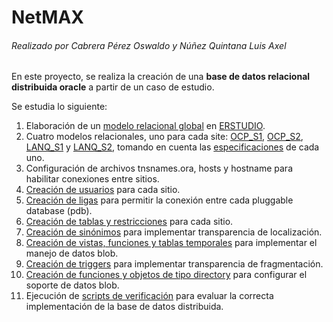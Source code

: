 NetMAX
======
###### Realizado por Cabrera Pérez Oswaldo y Núñez Quintana Luis Axel


En este proyecto, se realiza la creación de una **base de datos relacional distribuida oracle** a partir de un caso de estudio.

Se estudia lo siguiente:
1. Elaboración de un [modelo relacional global](https://github.com/LuisAxel/NetMAX/blob/main/Modelos/ModeloGlobal.jpg) en [ERSTUDIO](https://github.com/LuisAxel/NetMAX/blob/main/Modelos/ModeloGlobal.DM1).
2. Cuatro modelos relacionales, uno para cada site: [OCP_S1](https://github.com/LuisAxel/NetMAX/blob/main/Modelos/OCP_S1.jpg), [OCP_S2](https://github.com/LuisAxel/NetMAX/blob/main/Modelos/OCP_S2.jpg), [LANQ_S1](https://github.com/LuisAxel/NetMAX/blob/main/Modelos/LANQ_S1.jpg) y [LANQ_S2](https://github.com/LuisAxel/NetMAX/blob/main/Modelos/LANQ_S2.jpg), tomando en cuenta las [especificaciones](https://github.com/LuisAxel/NetMAX/tree/main/Requerimientos) de cada uno.
3. Configuración de archivos tnsnames.ora, hosts y hostname para habilitar conexiones entre sitios.
4. [Creación de usuarios](https://github.com/LuisAxel/NetMAX/tree/main/Scripts/s-01-usuarios) para cada sitio.
5. [Creación de ligas](https://github.com/LuisAxel/NetMAX/blob/main/Scripts/s-02-netmax-ligas.sql) para permitir la conexión entre cada pluggable database (pdb).
6. [Creación de tablas y restricciones](https://github.com/LuisAxel/NetMAX/tree/main/Scripts/s-03-ddl) para cada sitio.
7. [Creación de sinónimos](https://github.com/LuisAxel/NetMAX/tree/main/Scripts/s-04-sinonimos) para implementar transparencia de localización.
8. [Creación de vistas, funciones y tablas temporales](https://github.com/LuisAxel/NetMAX/tree/main/Scripts/s-05-manejo-datos-blob) para implementar el manejo de datos blob.
9. [Creación de triggers](https://github.com/LuisAxel/NetMAX/tree/main/Scripts/s-06-triggers) para implementar transparencia de fragmentación.
10. [Creación de funciones y objetos de tipo directory](https://github.com/LuisAxel/NetMAX/tree/main/Scripts/s-07-soporte-blobs) para configurar el soporte de datos blob.
11. Ejecución de [scripts de verificación](https://github.com/LuisAxel/NetMAX/tree/main/Scripts/s-08-presentación) para evaluar la correcta implementación de la base de datos distribuida.
